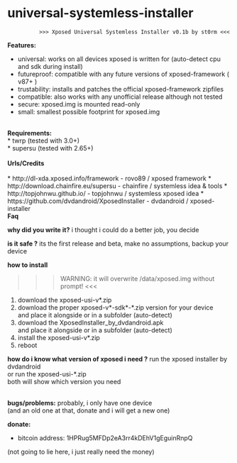 # universal-systemless-installer

              >>> Xposed Universal Systemless Installer v0.1b by st0rm <<<

<B>Features:</B></BR>
* universal: works on all devices xposed is written for (auto-detect cpu and sdk during install)</BR>
* futureproof: compatible with any future versions of xposed-framework ( v87+ )</BR>
* trustability: installs and patches the official xposed-framework zipfiles</BR>
* compatible: also works with any unofficial release although not tested</BR>
* secure: xposed.img is mounted read-only</BR>
* small: smallest possible footprint for xposed.img</BR>
</BR>
<B>Requirements:</B></BR>
* twrp     (tested with 3.0+)</BR>
* supersu  (tested with 2.65+)</BR>
</BR>
<B>Urls/Credits</B></BR>
</BR>
* http://dl-xda.xposed.info/framework            - rovo89 / xposed framework
* http://download.chainfire.eu/supersu           - chainfire / systemless idea & tools
* http://topjohnwu.github.io/                    - topjohnwu / systemless xposed idea
* https://github.com/dvdandroid/XposedInstaller  - dvdandroid / xposed-installer
</BR>
<B>Faq</B>

<B>why did you write it?</B>
 i thought i could do a better job, you decide

<B>is it safe ?</B>
 its the first release and beta, make no assumptions, backup your device

<B>how to install</B>
 >>> WARNING: it will overwrite /data/xposed.img without prompt! <<<
 1. download the xposed-usi-v*.zip</BR>
 2. download the proper xposed-v*-sdk*-*.zip version for your device</BR>
    and place it alongside or in a subfolder (auto-detect)</BR>
 3. download the XposedInstaller_by_dvdandroid.apk</BR>
    and place it alongside or in a subfolder (auto-detect)</BR>
 4. install the xposed-usi-v*.zip</BR>
 5. reboot</BR>

<B>how do i know what version of xposed i need ?</B>
 run the xposed installer by dvdandroid</BR>
 or run the xposed-usi-*.zip</BR>
 both will show which version you need</BR>
</BR>

<B>bugs/problems:</B>
 probably, i only have one device</BR>
 (and an old one at that, donate and i will get a new one)</BR>
 
<B>donate:</B></BR>
 * bitcoin address: 1HPRug5MFDp2eA3rr4kDEhV1gEguinRnpQ</BR>
 
 (not going to lie here, i just really need the money)</BR>
